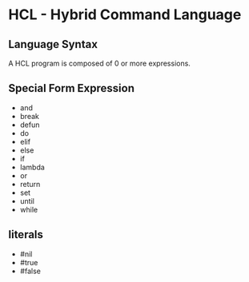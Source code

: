 # HCL - Hybrid Command Language

## Language Syntax

A HCL program is composed of 0 or more expressions.


## Special Form Expression

* and
* break
* defun
* do
* elif
* else
* if
* lambda
* or
* return
* set
* until
* while

## literals

* #nil
* #true
* #false
